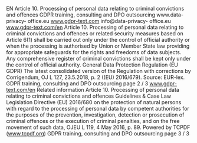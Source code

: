 EN
Article 10.
Processing of personal data relating to criminal convictions and
offences
GDPR training, consulting and DPO outsourcing www.data-privacy-
office.eu
www.gdpr-text.com
info@data-privacy-
office.eu
www.gdpr-text.com/en
Article 10.
Processing of personal data relating to criminal convictions and offences or related security measures based on
Article 6(1) shall be carried out only under the control of official authority or when the processing is authorised by
Union or Member State law providing for appropriate safeguards for the rights and freedoms of data subjects. Any
comprehensive register of criminal convictions shall be kept only under the control of official authority.
General Data Protection Regulation (EU GDPR)
The latest consolidated version of the Regulation with corrections by Corrigendum, OJ L 127, 23.5.2018, p. 2
((EU) 2016/679). Source: EUR-lex.
GDPR training, consulting and DPO outsourcing page 2 / 3
www.gdpr-text.com/en
Related information Article 10. Processing of personal data relating
to criminal convictions and offences
Guidelines & Case Law
Legislation
Directive (EU) 2016/680 on the protection of natural persons with regard to the processing of personal data by
competent authorities for the purposes of the prevention, investigation, detection or prosecution of criminal offences or
the execution of criminal penalties, and on the free movement of such data, OJEU L 119, 4 May 2016, p. 89.
Powered by TCPDF (www.tcpdf.org)
GDPR training, consulting and DPO outsourcing page 3 / 3